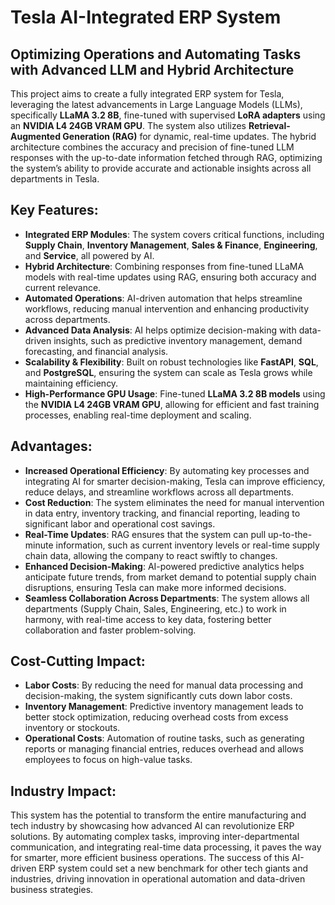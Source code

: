 # Tesla AI-Integrated ERP System
## Optimizing Operations and Automating Tasks with Advanced LLM and Hybrid Architecture

This project aims to create a fully integrated ERP system for Tesla, leveraging the latest advancements in Large Language Models (LLMs), specifically **LLaMA 3.2 8B**, fine-tuned with supervised **LoRA adapters** using an **NVIDIA L4 24GB VRAM GPU**. The system also utilizes **Retrieval-Augmented Generation (RAG)** for dynamic, real-time updates. The hybrid architecture combines the accuracy and precision of fine-tuned LLM responses with the up-to-date information fetched through RAG, optimizing the system’s ability to provide accurate and actionable insights across all departments in Tesla.

## Key Features:
- **Integrated ERP Modules**: The system covers critical functions, including **Supply Chain**, **Inventory Management**, **Sales & Finance**, **Engineering**, and **Service**, all powered by AI.
- **Hybrid Architecture**: Combining responses from fine-tuned LLaMA models with real-time updates using RAG, ensuring both accuracy and current relevance.
- **Automated Operations**: AI-driven automation that helps streamline workflows, reducing manual intervention and enhancing productivity across departments.
- **Advanced Data Analysis**: AI helps optimize decision-making with data-driven insights, such as predictive inventory management, demand forecasting, and financial analysis.
- **Scalability & Flexibility**: Built on robust technologies like **FastAPI**, **SQL**, and **PostgreSQL**, ensuring the system can scale as Tesla grows while maintaining efficiency.
- **High-Performance GPU Usage**: Fine-tuned **LLaMA 3.2 8B models** using the **NVIDIA L4 24GB VRAM GPU**, allowing for efficient and fast training processes, enabling real-time deployment and scaling.

## Advantages:
- **Increased Operational Efficiency**: By automating key processes and integrating AI for smarter decision-making, Tesla can improve efficiency, reduce delays, and streamline workflows across all departments.
- **Cost Reduction**: The system eliminates the need for manual intervention in data entry, inventory tracking, and financial reporting, leading to significant labor and operational cost savings.
- **Real-Time Updates**: RAG ensures that the system can pull up-to-the-minute information, such as current inventory levels or real-time supply chain data, allowing the company to react swiftly to changes.
- **Enhanced Decision-Making**: AI-powered predictive analytics helps anticipate future trends, from market demand to potential supply chain disruptions, ensuring Tesla can make more informed decisions.
- **Seamless Collaboration Across Departments**: The system allows all departments (Supply Chain, Sales, Engineering, etc.) to work in harmony, with real-time access to key data, fostering better collaboration and faster problem-solving.

## Cost-Cutting Impact:
- **Labor Costs**: By reducing the need for manual data processing and decision-making, the system significantly cuts down labor costs.
- **Inventory Management**: Predictive inventory management leads to better stock optimization, reducing overhead costs from excess inventory or stockouts.
- **Operational Costs**: Automation of routine tasks, such as generating reports or managing financial entries, reduces overhead and allows employees to focus on high-value tasks.

## Industry Impact:
This system has the potential to transform the entire manufacturing and tech industry by showcasing how advanced AI can revolutionize ERP solutions. By automating complex tasks, improving inter-departmental communication, and integrating real-time data processing, it paves the way for smarter, more efficient business operations. The success of this AI-driven ERP system could set a new benchmark for other tech giants and industries, driving innovation in operational automation and data-driven business strategies.
